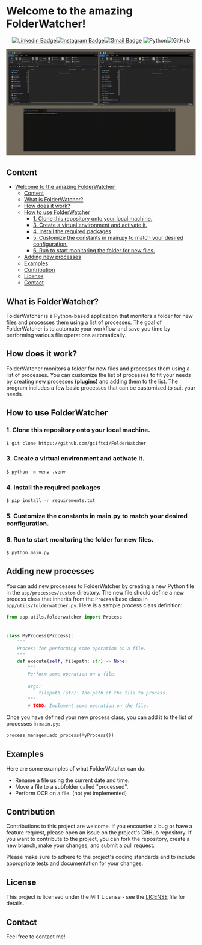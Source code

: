 # Welcome to the amazing FolderWatcher!

<div align="center">
  
[![Linkedin Badge](https://img.shields.io/badge/-gciftci-blue?style=flat-square&logo=Linkedin&logoColor=white&link=https://ch.linkedin.com/in/garbis-ciftci/)](https://https://ch.linkedin.com/in/garbis-ciftci/)[![Instagram Badge](https://img.shields.io/badge/-garbis.ci-purple?style=flat-square&logo=instagram&logoColor=white&link=https://www.instagram.com/garbis.ci/)](https://www.instagram.com/garbis.ci/)[![Gmail Badge](https://img.shields.io/badge/-garbis.ciftci@gmail.com-c14438?style=flat-square&logo=Gmail&logoColor=white&link=mailto:garbis.ciftci@gmail.com)](mailto:garbis.ciftci@gmail.com)
![Python](https://img.shields.io/badge/-Python-black?style=flat-square&=Python)![GitHub](https://img.shields.io/badge/-GitHub-181717?style=flat-square&logo=github)

</div>

![Alt text](screen.gif)
## Content
- [Welcome to the amazing FolderWatcher!](#welcome-to-the-amazing-folderwatcher)
  - [Content](#content)
  - [What is FolderWatcher?](#what-is-folderwatcher)
  - [How does it work?](#how-does-it-work)
  - [How to use FolderWatcher](#how-to-use-folderwatcher)
    - [1. Clone this repository onto your local machine.](#1-clone-this-repository-onto-your-local-machine)
    - [3. Create a virtual environment and activate it.](#3-create-a-virtual-environment-and-activate-it)
    - [4. Install the required packages](#4-install-the-required-packages)
    - [5. Customize the constants in main.py to match your desired configuration.](#5-customize-the-constants-in-mainpy-to-match-your-desired-configuration)
    - [6. Run to start monitoring the folder for new files.](#6-run-to-start-monitoring-the-folder-for-new-files)
  - [Adding new processes](#adding-new-processes)
  - [Examples](#examples)
  - [Contribution](#contribution)
  - [License](#license)
  - [Contact](#contact)

## What is FolderWatcher?
FolderWatcher is a Python-based application that monitors a folder for new files and processes them using a list of processes. The goal of FolderWatcher is to automate your workflow and save you time by performing various file operations automatically.

## How does it work?
FolderWatcher monitors a folder for new files and processes them using a list of processes. You can customize the list of processes to fit your needs by creating new processes **(plugins)** and adding them to the list. The program includes a few basic processes that can be customized to suit your needs.

## How to use FolderWatcher
### 1. Clone this repository onto your local machine.
```bash
$ git clone https://github.com/gciftci/FolderWatcher
```
### 3. Create a virtual environment and activate it.
```bash
$ python -m venv .venv
```
### 4. Install the required packages
```bash
$ pip install -r requirements.txt
```

### 5. Customize the constants in main.py to match your desired configuration.

### 6. Run to start monitoring the folder for new files.
```bash
$ python main.py
```

## Adding new processes
You can add new processes to FolderWatcher by creating a new Python file in the `app/processes/custom` directory. The new file should define a new process class that inherits from the `Process` base class in `app/utils/folderwatcher.py`. Here is a sample process class definition:

```python
from app.utils.folderwatcher import Process


class MyProcess(Process):
    """
    Process for performing some operation on a file.
    """
    def execute(self, filepath: str) -> None:
        """
        Perform some operation on a file.

        Args:
            filepath (str): The path of the file to process.
        """
        # TODO: Implement some operation on the file.
```

Once you have defined your new process class, you can add it to the list of processes in `main.py`:

```python
process_manager.add_process(MyProcess())
```
## Examples
Here are some examples of what FolderWatcher can do:

* Rename a file using the current date and time.
* Move a file to a subfolder called "processed".
* Perform OCR on a file. (not yet implemented)

## Contribution
Contributions to this project are welcome. If you encounter a bug or have a feature request, please open an issue on the project's GitHub repository. If you want to contribute to the project, you can fork the repository, create a new branch, make your changes, and submit a pull request.

Please make sure to adhere to the project's coding standards and to include appropriate tests and documentation for your changes.

## License
This project is licensed under the MIT License - see the [LICENSE](./LICENSE) file for details.

## Contact
Feel free to contact me!
